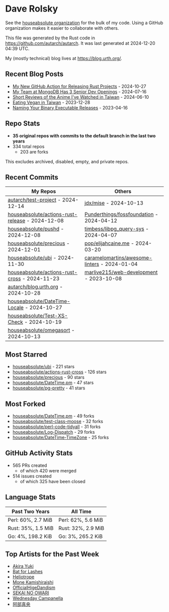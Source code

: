 
# Dave Rolsky

See the [houseabsolute organization](https://github.com/houseabsolute) for the
bulk of my code. Using a GitHub organization makes it easier to collaborate
with others.

This file was generated by the Rust code in
https://github.com/autarch/autarch. It was last generated at 2024-12-20 04:39 UTC.

My (mostly technical) blog lives at https://blog.urth.org/.

## Recent Blog Posts

- [My New GitHub Action for Releasing Rust Projects](https://blog.urth.org/2024/10/27/my-new-github-action-for-releasing-rust-projects/) - 2024-10-27
- [My Team at MongoDB Has 3 Senior Dev Openings](https://blog.urth.org/2024/07/16/my-team-at-mongodb-has-3-senior-dev-openings/) - 2024-07-16
- [Short Reviews of the Anime I&#39;ve Watched in Taiwan](https://blog.urth.org/2024/06/10/short-reviews-of-the-anime-i-ve-watched-in-taiwan/) - 2024-06-10
- [Eating Vegan in Taiwan](https://blog.urth.org/2023/12/28/eating-vegan-in-taiwan/) - 2023-12-28
- [Naming Your Binary Executable Releases](https://blog.urth.org/2023/04/16/naming-your-binary-executable-releases/) - 2023-04-16


## Repo Stats
- **35 original repos with commits to the default branch in the last two years**
- 334 total repos
  - 203 are forks

This excludes archived, disabled, empty, and private repos.

## Recent Commits
| My Repos | Others |
|----------|--------|
| [autarch/test-project](https://github.com/autarch/test-project) - 2024-12-14              | [jdx/mise](https://github.com/jdx/mise) - 2024-10-13                |
| [houseabsolute/actions-rust-release](https://github.com/houseabsolute/actions-rust-release) - 2024-12-08              | [Punderthings/fossfoundation](https://github.com/Punderthings/fossfoundation) - 2024-04-12                |
| [houseabsolute/pushd](https://github.com/houseabsolute/pushd) - 2024-12-08              | [timbess/libpg_query-sys](https://github.com/timbess/libpg_query-sys) - 2024-04-07                |
| [houseabsolute/precious](https://github.com/houseabsolute/precious) - 2024-12-01              | [pop/elijahcaine.me](https://github.com/pop/elijahcaine.me) - 2024-03-20                |
| [houseabsolute/ubi](https://github.com/houseabsolute/ubi) - 2024-11-30              | [caramelomartins/awesome-linters](https://github.com/caramelomartins/awesome-linters) - 2024-01-04                |
| [houseabsolute/actions-rust-cross](https://github.com/houseabsolute/actions-rust-cross) - 2024-11-23              | [marlive215/web-development](https://github.com/marlive215/web-development) - 2023-10-08                |
| [autarch/blog.urth.org](https://github.com/autarch/blog.urth.org) - 2024-10-28              |                 |
| [houseabsolute/DateTime-Locale](https://github.com/houseabsolute/DateTime-Locale) - 2024-10-27              |                 |
| [houseabsolute/Test-XS-Check](https://github.com/houseabsolute/Test-XS-Check) - 2024-10-19              |                 |
| [houseabsolute/omegasort](https://github.com/houseabsolute/omegasort) - 2024-10-13              |                 |


## Most Starred
- [houseabsolute/ubi](https://github.com/houseabsolute/ubi) - 221 stars
- [houseabsolute/actions-rust-cross](https://github.com/houseabsolute/actions-rust-cross) - 126 stars
- [houseabsolute/precious](https://github.com/houseabsolute/precious) - 90 stars
- [houseabsolute/DateTime.pm](https://github.com/houseabsolute/DateTime.pm) - 47 stars
- [houseabsolute/pg-pretty](https://github.com/houseabsolute/pg-pretty) - 41 stars


## Most Forked
- [houseabsolute/DateTime.pm](https://github.com/houseabsolute/DateTime.pm) - 49 forks
- [houseabsolute/test-class-moose](https://github.com/houseabsolute/test-class-moose) - 32 forks
- [houseabsolute/perl-code-tidyall](https://github.com/houseabsolute/perl-code-tidyall) - 31 forks
- [houseabsolute/Log-Dispatch](https://github.com/houseabsolute/Log-Dispatch) - 29 forks
- [houseabsolute/DateTime-TimeZone](https://github.com/houseabsolute/DateTime-TimeZone) - 25 forks


## GitHub Activity Stats
- 565 PRs created
  - of which 420 were merged
- 514 issues created
  - of which 325 have been closed

## Language Stats
| Past Two Years        | All Time                |
|-----------------------|-------------------------|
| Perl: 60%, 2.7 MiB              | Perl: 62%, 5.6 MiB                |
| Rust: 35%, 1.5 MiB              | Rust: 32%, 2.9 MiB                |
| Go: 4%, 198.2 KiB              | Go: 3%, 265.2 KiB                |


## Top Artists for the Past Week
* [Akira Yuki](https://musicbrainz.org/search?query=Akira%20Yuki&amp;type=artist&amp;method=indexed)
* [Bat for Lashes](https://musicbrainz.org/artist/10000730-525f-4ed5-aaa8-92888f060f5f)
* [Heliotrope](https://musicbrainz.org/artist/21844295-2df6-4f21-bf2c-613221db0ee7)
* [Mone Kamishiraishi](https://musicbrainz.org/search?query=Mone%20Kamishiraishi&amp;type=artist&amp;method=indexed)
* [OfficialHigeDandism](https://musicbrainz.org/search?query=OfficialHigeDandism&amp;type=artist&amp;method=indexed)
* [SEKAI NO OWARI](https://musicbrainz.org/artist/d9dbfe6a-8346-4337-8614-fe96aab63927)
* [Wednesday Campanella](https://musicbrainz.org/artist/f9f9f6a1-693b-43da-bbeb-70395bb0a66a)
* [阿部真央](https://musicbrainz.org/artist/a00aefd8-ace1-483f-bba5-63f16cbce0f7)

